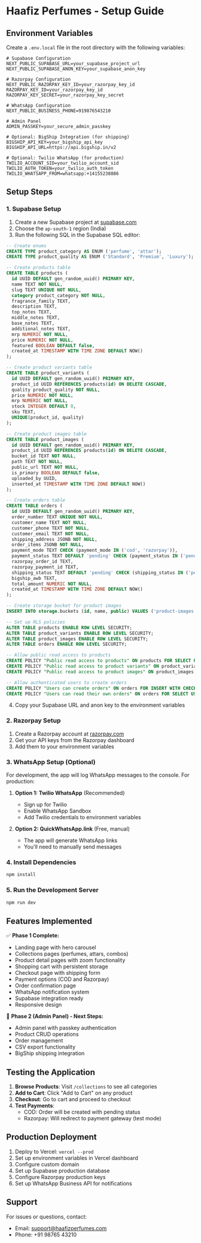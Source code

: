 # Haafiz Perfumes - Setup Guide

## Environment Variables

Create a `.env.local` file in the root directory with the following variables:

```env
# Supabase Configuration
NEXT_PUBLIC_SUPABASE_URL=your_supabase_project_url
NEXT_PUBLIC_SUPABASE_ANON_KEY=your_supabase_anon_key

# Razorpay Configuration
NEXT_PUBLIC_RAZORPAY_KEY_ID=your_razorpay_key_id
RAZORPAY_KEY_ID=your_razorpay_key_id
RAZORPAY_KEY_SECRET=your_razorpay_key_secret

# WhatsApp Configuration
NEXT_PUBLIC_BUSINESS_PHONE=919876543210

# Admin Panel
ADMIN_PASSKEY=your_secure_admin_passkey

# Optional: BigShip Integration (for shipping)
BIGSHIP_API_KEY=your_bigship_api_key
BIGSHIP_API_URL=https://api.bigship.in/v2

# Optional: Twilio WhatsApp (for production)
TWILIO_ACCOUNT_SID=your_twilio_account_sid
TWILIO_AUTH_TOKEN=your_twilio_auth_token
TWILIO_WHATSAPP_FROM=whatsapp:+14155238886
```

## Setup Steps

### 1. Supabase Setup

1. Create a new Supabase project at [supabase.com](https://supabase.com)
2. Choose the `ap-south-1` region (India)
3. Run the following SQL in the Supabase SQL editor:

```sql
-- Create enums
CREATE TYPE product_category AS ENUM ('perfume', 'attar');
CREATE TYPE product_quality AS ENUM ('Standard', 'Premium', 'Luxury');

-- Create products table
CREATE TABLE products (
  id UUID DEFAULT gen_random_uuid() PRIMARY KEY,
  name TEXT NOT NULL,
  slug TEXT UNIQUE NOT NULL,
  category product_category NOT NULL,
  fragrance_family TEXT,
  description TEXT,
  top_notes TEXT,
  middle_notes TEXT,
  base_notes TEXT,
  additional_notes TEXT,
  mrp NUMERIC NOT NULL,
  price NUMERIC NOT NULL,
  featured BOOLEAN DEFAULT false,
  created_at TIMESTAMP WITH TIME ZONE DEFAULT NOW()
);

-- Create product variants table
CREATE TABLE product_variants (
  id UUID DEFAULT gen_random_uuid() PRIMARY KEY,
  product_id UUID REFERENCES products(id) ON DELETE CASCADE,
  quality product_quality NOT NULL,
  price NUMERIC NOT NULL,
  mrp NUMERIC NOT NULL,
  stock INTEGER DEFAULT 0,
  sku TEXT,
  UNIQUE(product_id, quality)
);

-- Create product images table
CREATE TABLE product_images (
  id UUID DEFAULT gen_random_uuid() PRIMARY KEY,
  product_id UUID REFERENCES products(id) ON DELETE CASCADE,
  bucket_id TEXT NOT NULL,
  path TEXT NOT NULL,
  public_url TEXT NOT NULL,
  is_primary BOOLEAN DEFAULT false,
  uploaded_by UUID,
  inserted_at TIMESTAMP WITH TIME ZONE DEFAULT NOW()
);

-- Create orders table
CREATE TABLE orders (
  id UUID DEFAULT gen_random_uuid() PRIMARY KEY,
  order_number TEXT UNIQUE NOT NULL,
  customer_name TEXT NOT NULL,
  customer_phone TEXT NOT NULL,
  customer_email TEXT NOT NULL,
  shipping_address JSONB NOT NULL,
  order_items JSONB NOT NULL,
  payment_mode TEXT CHECK (payment_mode IN ('cod', 'razorpay')),
  payment_status TEXT DEFAULT 'pending' CHECK (payment_status IN ('pending', 'paid', 'failed')),
  razorpay_order_id TEXT,
  razorpay_payment_id TEXT,
  shipping_status TEXT DEFAULT 'pending' CHECK (shipping_status IN ('pending', 'booked', 'shipped', 'delivered')),
  bigship_awb TEXT,
  total_amount NUMERIC NOT NULL,
  created_at TIMESTAMP WITH TIME ZONE DEFAULT NOW()
);

-- Create storage bucket for product images
INSERT INTO storage.buckets (id, name, public) VALUES ('product-images', 'product-images', true);

-- Set up RLS policies
ALTER TABLE products ENABLE ROW LEVEL SECURITY;
ALTER TABLE product_variants ENABLE ROW LEVEL SECURITY;
ALTER TABLE product_images ENABLE ROW LEVEL SECURITY;
ALTER TABLE orders ENABLE ROW LEVEL SECURITY;

-- Allow public read access to products
CREATE POLICY "Public read access to products" ON products FOR SELECT USING (true);
CREATE POLICY "Public read access to product variants" ON product_variants FOR SELECT USING (true);
CREATE POLICY "Public read access to product images" ON product_images FOR SELECT USING (true);

-- Allow authenticated users to create orders
CREATE POLICY "Users can create orders" ON orders FOR INSERT WITH CHECK (true);
CREATE POLICY "Users can read their own orders" ON orders FOR SELECT USING (true);
```

4. Copy your Supabase URL and anon key to the environment variables

### 2. Razorpay Setup

1. Create a Razorpay account at [razorpay.com](https://razorpay.com)
2. Get your API keys from the Razorpay dashboard
3. Add them to your environment variables

### 3. WhatsApp Setup (Optional)

For development, the app will log WhatsApp messages to the console. For production:

1. **Option 1: Twilio WhatsApp** (Recommended)
   - Sign up for Twilio
   - Enable WhatsApp Sandbox
   - Add Twilio credentials to environment variables

2. **Option 2: QuickWhatsApp.link** (Free, manual)
   - The app will generate WhatsApp links
   - You'll need to manually send messages

### 4. Install Dependencies

```bash
npm install
```

### 5. Run the Development Server

```bash
npm run dev
```

## Features Implemented

✅ **Phase 1 Complete:**
- Landing page with hero carousel
- Collections pages (perfumes, attars, combos)
- Product detail pages with zoom functionality
- Shopping cart with persistent storage
- Checkout page with shipping form
- Payment options (COD and Razorpay)
- Order confirmation page
- WhatsApp notification system
- Supabase integration ready
- Responsive design

🔄 **Phase 2 (Admin Panel) - Next Steps:**
- Admin panel with passkey authentication
- Product CRUD operations
- Order management
- CSV export functionality
- BigShip shipping integration

## Testing the Application

1. **Browse Products**: Visit `/collections` to see all categories
2. **Add to Cart**: Click "Add to Cart" on any product
3. **Checkout**: Go to cart and proceed to checkout
4. **Test Payments**: 
   - COD: Order will be created with pending status
   - Razorpay: Will redirect to payment gateway (test mode)

## Production Deployment

1. Deploy to Vercel: `vercel --prod`
2. Set up environment variables in Vercel dashboard
3. Configure custom domain
4. Set up Supabase production database
5. Configure Razorpay production keys
6. Set up WhatsApp Business API for notifications

## Support

For issues or questions, contact:
- Email: support@haafizperfumes.com
- Phone: +91 98765 43210 
